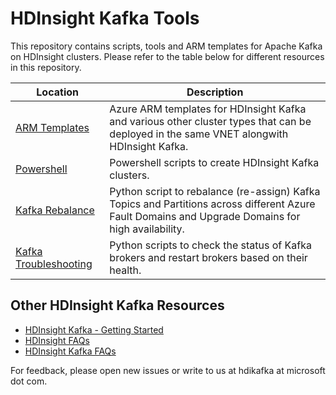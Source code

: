 # HDInsight Kafka Tools

This repository contains scripts, tools and ARM templates for Apache Kafka on HDInsight clusters.
Please refer to the table below for different resources in this repository.

|Location|Description|
---------|------------
|[ARM Templates](src/arm/)|Azure ARM templates for HDInsight Kafka and various other cluster types that can be deployed in the same VNET alongwith HDInsight Kafka.|
|[Powershell](src/powershell)|Powershell scripts to create HDInsight Kafka clusters.|
|[Kafka Rebalance](src/python/rebalance)|Python script to rebalance (re-assign) Kafka Topics and Partitions across different Azure Fault Domains and Upgrade Domains for high availability.|
|[Kafka Troubleshooting](src/python/troubleshooting)|Python scripts to check the status of Kafka brokers and restart brokers based on their health.|

## Other HDInsight Kafka Resources
* [HDInsight Kafka - Getting Started](https://docs.microsoft.com/en-us/azure/hdinsight/kafka/apache-kafka-get-started)
* [HDInsight FAQs](https://hdinsight.github.io/)
* [HDInsight Kafka FAQs](https://hdinsight.github.io/kafka/kafka-landing)

For feedback, please open new issues or write to us at hdikafka at microsoft dot com.